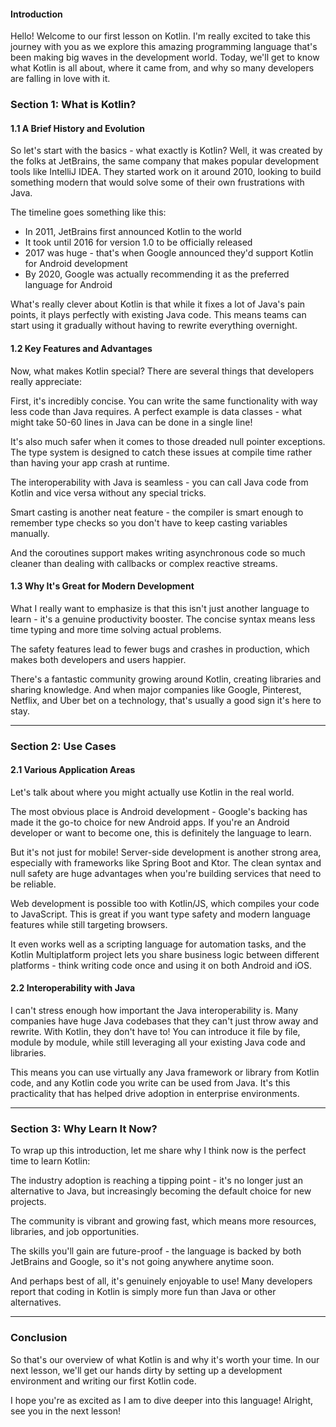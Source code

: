 #### Introduction
Hello! Welcome to our first lesson on Kotlin. I'm really excited to take this journey with you as we explore this amazing programming language that's been making big waves in the development world. Today, we'll get to know what Kotlin is all about, where it came from, and why so many developers are falling in love with it.
### Section 1: What is Kotlin?

#### 1.1 A Brief History and Evolution

So let's start with the basics - what exactly is Kotlin? Well, it was created by the folks at JetBrains, the same company that makes popular development tools like IntelliJ IDEA. They started work on it around 2010, looking to build something modern that would solve some of their own frustrations with Java.

The timeline goes something like this:

- In 2011, JetBrains first announced Kotlin to the world
- It took until 2016 for version 1.0 to be officially released
- 2017 was huge - that's when Google announced they'd support Kotlin for Android development
- By 2020, Google was actually recommending it as the preferred language for Android

What's really clever about Kotlin is that while it fixes a lot of Java's pain points, it plays perfectly with existing Java code. This means teams can start using it gradually without having to rewrite everything overnight.

#### 1.2 Key Features and Advantages

Now, what makes Kotlin special? There are several things that developers really appreciate:

First, it's incredibly concise. You can write the same functionality with way less code than Java requires. A perfect example is data classes - what might take 50-60 lines in Java can be done in a single line!

It's also much safer when it comes to those dreaded null pointer exceptions. The type system is designed to catch these issues at compile time rather than having your app crash at runtime.

The interoperability with Java is seamless - you can call Java code from Kotlin and vice versa without any special tricks.

Smart casting is another neat feature - the compiler is smart enough to remember type checks so you don't have to keep casting variables manually.

And the coroutines support makes writing asynchronous code so much cleaner than dealing with callbacks or complex reactive streams.

#### 1.3 Why It's Great for Modern Development

What I really want to emphasize is that this isn't just another language to learn - it's a genuine productivity booster. The concise syntax means less time typing and more time solving actual problems.

The safety features lead to fewer bugs and crashes in production, which makes both developers and users happier.

There's a fantastic community growing around Kotlin, creating libraries and sharing knowledge. And when major companies like Google, Pinterest, Netflix, and Uber bet on a technology, that's usually a good sign it's here to stay.

---

### Section 2: Use Cases

#### 2.1 Various Application Areas

Let's talk about where you might actually use Kotlin in the real world.

The most obvious place is Android development - Google's backing has made it the go-to choice for new Android apps. If you're an Android developer or want to become one, this is definitely the language to learn.

But it's not just for mobile! Server-side development is another strong area, especially with frameworks like Spring Boot and Ktor. The clean syntax and null safety are huge advantages when you're building services that need to be reliable.

Web development is possible too with Kotlin/JS, which compiles your code to JavaScript. This is great if you want type safety and modern language features while still targeting browsers.

It even works well as a scripting language for automation tasks, and the Kotlin Multiplatform project lets you share business logic between different platforms - think writing code once and using it on both Android and iOS.

#### 2.2 Interoperability with Java

I can't stress enough how important the Java interoperability is. Many companies have huge Java codebases that they can't just throw away and rewrite. With Kotlin, they don't have to! You can introduce it file by file, module by module, while still leveraging all your existing Java code and libraries.

This means you can use virtually any Java framework or library from Kotlin code, and any Kotlin code you write can be used from Java. It's this practicality that has helped drive adoption in enterprise environments.

---

### Section 3: Why Learn It Now?

To wrap up this introduction, let me share why I think now is the perfect time to learn Kotlin:

The industry adoption is reaching a tipping point - it's no longer just an alternative to Java, but increasingly becoming the default choice for new projects.

The community is vibrant and growing fast, which means more resources, libraries, and job opportunities.

The skills you'll gain are future-proof - the language is backed by both JetBrains and Google, so it's not going anywhere anytime soon.

And perhaps best of all, it's genuinely enjoyable to use! Many developers report that coding in Kotlin is simply more fun than Java or other alternatives.

---

### Conclusion

So that's our overview of what Kotlin is and why it's worth your time. In our next lesson, we'll get our hands dirty by setting up a development environment and writing our first Kotlin code.

I hope you're as excited as I am to dive deeper into this language! Alright, see you in the next lesson!